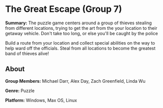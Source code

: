 # The Great Escape (Group 7)
**Summary:** The puzzle game centers around a group of thieves stealing from different locations, trying to get the art from the your location to their getaway vehicle. Don't take too long, or else you'll be caught by the police

Build a route from your location and collect special abilities on the way to help ward off the officials. Steal from all locations to become the greatest band of thieves alive!

## About
**Group Members:** Michael Darr, Alex Day, Zach Greenfield, Linda Wu

**Genre:** Puzzle

**Platform:** Windows, Max OS, Linux
